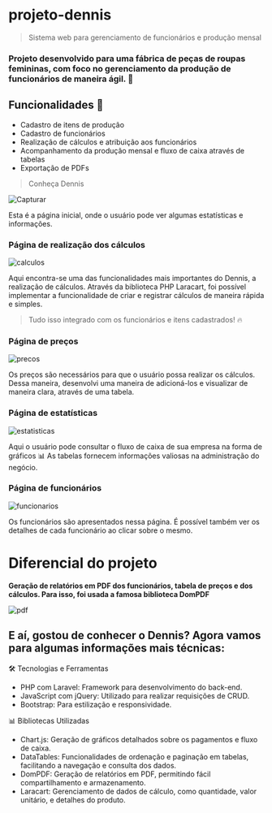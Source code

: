 <h1>projeto-dennis</h1>

> Sistema web para gerenciamento de funcionários e produção mensal

### Projeto desenvolvido para uma fábrica de peças de roupas femininas, com foco no gerenciamento da produção de funcionários de maneira ágil. 👖

## Funcionalidades 📝

- Cadastro de itens de produção
- Cadastro de funcionários
- Realização de cálculos e atribuição aos funcionários
- Acompanhamento da produção mensal e fluxo de caixa através de tabelas
- Exportação de PDFs

> Conheça Dennis

![Capturar](https://github.com/user-attachments/assets/66a38cc8-c631-4d42-ae9a-2ea76cb36380)

Esta é a página inicial, onde o usuário pode ver algumas estatísticas e informações.

### Página de realização dos cálculos

![calculos](https://github.com/user-attachments/assets/ed92cee0-ff75-42a7-bcb6-6c9cccbee418)

Aqui encontra-se uma das funcionalidades mais importantes do Dennis, a realização de cálculos.
Através da biblioteca PHP Laracart, foi possível implementar a funcionalidade de criar e registrar cálculos de maneira rápida e simples.
> Tudo isso integrado com os funcionários e itens cadastrados! 🔥

### Página de preços

![precos](https://github.com/user-attachments/assets/9c806011-c7c5-4141-a33e-cb16c97def50)

Os preços são necessários para que o usuário possa realizar os cálculos. Dessa maneira, desenvolvi uma maneira de adicioná-los e visualizar de maneira clara, através de uma tabela.

### Página de estatísticas

![estatisticas](https://github.com/user-attachments/assets/fff6101e-8a94-49cc-a982-34ab48a53744)

Aqui o usuário pode consultar o fluxo de caixa de sua empresa na forma de gráficos 📊
As tabelas fornecem informações valiosas na administração do negócio.

### Página de funcionários

![funcionarios](https://github.com/user-attachments/assets/155477d4-0418-4ea2-9a58-9fb03fce82df)

Os funcionários são apresentados nessa página. É possível também ver os detalhes de cada funcionário ao clicar sobre o mesmo.

# Diferencial do projeto
<strong>Geração de relatórios em PDF dos funcionários, tabela de preços e dos cálculos. Para isso, foi usada a famosa biblioteca DomPDF</strong>

![pdf](https://github.com/user-attachments/assets/dc4bdb6e-0950-46cc-a852-044eff8c3e1c)

## E aí, gostou de conhecer o Dennis? Agora vamos para algumas informações mais técnicas:

🛠️ Tecnologias e Ferramentas
- PHP com Laravel: Framework para desenvolvimento do back-end.
- JavaScript com jQuery: Utilizado para realizar requisições de CRUD.
- Bootstrap: Para estilização e responsividade.

📊 Bibliotecas Utilizadas
- Chart.js: Geração de gráficos detalhados sobre os pagamentos e fluxo de caixa.
- DataTables: Funcionalidades de ordenação e paginação em tabelas, facilitando a navegação e consulta dos dados.
- DomPDF: Geração de relatórios em PDF, permitindo fácil compartilhamento e armazenamento.
- Laracart: Gerenciamento de dados de cálculo, como quantidade, valor unitário, e detalhes do produto.
